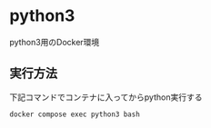 # python3
python3用のDocker環境

## 実行方法
下記コマンドでコンテナに入ってからpython実行する
```
docker compose exec python3 bash
```
